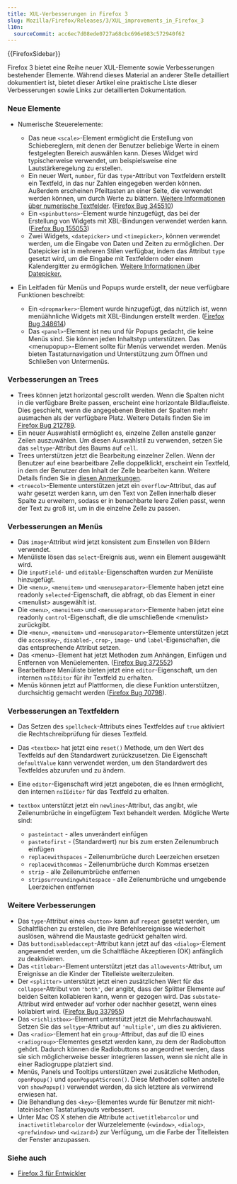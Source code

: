 ```yaml
---
title: XUL-Verbesserungen in Firefox 3
slug: Mozilla/Firefox/Releases/3/XUL_improvements_in_Firefox_3
l10n:
  sourceCommit: acc6ec7d08ede0727a68cbc696e983c572940f62
---
```


{{FirefoxSidebar}}

Firefox 3 bietet eine Reihe neuer XUL-Elemente sowie Verbesserungen bestehender Elemente. Während dieses Material an anderer Stelle detailliert dokumentiert ist, bietet dieser Artikel eine praktische Liste dieser Verbesserungen sowie Links zur detaillierten Dokumentation.

### Neue Elemente

- Numerische Steuerelemente:

  - Das neue `<scale>`-Element ermöglicht die Erstellung von Schiebereglern, mit denen der Benutzer beliebige Werte in einem festgelegten Bereich auswählen kann. Dieses Widget wird typischerweise verwendet, um beispielsweise eine Lautstärkeregelung zu erstellen.
  - Ein neuer Wert, `number`, für das `type`-Attribut von Textfeldern erstellt ein Textfeld, in das nur Zahlen eingegeben werden können. Außerdem erscheinen Pfeiltasten an einer Seite, die verwendet werden können, um durch Werte zu blättern. [Weitere Informationen über numerische Textfelder](https://wiki.mozilla.org/XUL:Specs:NumberBox). ([Firefox Bug 345510](https://bugzil.la/345510))
  - Ein `<spinbuttons>`-Element wurde hinzugefügt, das bei der Erstellung von Widgets mit XBL-Bindungen verwendet werden kann. ([Firefox Bug 155053](https://bugzil.la/155053))
  - Zwei Widgets, `<datepicker>` und `<timepicker>`, können verwendet werden, um die Eingabe von Daten und Zeiten zu ermöglichen. Der Datepicker ist in mehreren Stilen verfügbar, indem das Attribut `type` gesetzt wird, um die Eingabe mit Textfeldern oder einem Kalendergitter zu ermöglichen. [Weitere Informationen über Datepicker.](https://wiki.mozilla.org/XUL:Specs:DateTimePickers)

- Ein Leitfaden für Menüs und Popups wurde erstellt, der neue verfügbare Funktionen beschreibt:

  - Ein `<dropmarker>`-Element wurde hinzugefügt, das nützlich ist, wenn menüähnliche Widgets mit XBL-Bindungen erstellt werden. ([Firefox Bug 348614](https://bugzil.la/348614))
  - Das `<panel>`-Element ist neu und für Popups gedacht, die keine Menüs sind. Sie können jeden Inhaltstyp unterstützen. Das \<menupopup>-Element sollte für Menüs verwendet werden. Menüs bieten Tastaturnavigation und Unterstützung zum Öffnen und Schließen von Untermenüs.

### Verbesserungen an Trees

- Trees können jetzt horizontal gescrollt werden. Wenn die Spalten nicht in die verfügbare Breite passen, erscheint eine horizontale Bildlaufleiste. Dies geschieht, wenn die angegebenen Breiten der Spalten mehr ausmachen als der verfügbare Platz. Weitere Details finden Sie im [Firefox Bug 212789](https://bugzil.la/212789).
- Ein neuer Auswahlstil ermöglicht es, einzelne Zellen anstelle ganzer Zeilen auszuwählen. Um diesen Auswahlstil zu verwenden, setzen Sie das `seltype`-Attribut des Baums auf `cell`.
- Trees unterstützen jetzt die Bearbeitung einzelner Zellen. Wenn der Benutzer auf eine bearbeitbare Zelle doppelklickt, erscheint ein Textfeld, in dem der Benutzer den Inhalt der Zelle bearbeiten kann. Weitere Details finden Sie in [diesen Anmerkungen](https://wiki.mozilla.org/XUL:Tree).
- `<treecol>`-Elemente unterstützen jetzt ein `overflow`-Attribut, das auf wahr gesetzt werden kann, um den Text von Zellen innerhalb dieser Spalte zu erweitern, sodass er in benachbarte leere Zellen passt, wenn der Text zu groß ist, um in die einzelne Zelle zu passen.

### Verbesserungen an Menüs

- Das `image`-Attribut wird jetzt konsistent zum Einstellen von Bildern verwendet.
- Menüliste lösen das `select`-Ereignis aus, wenn ein Element ausgewählt wird.
- Die `inputField`- und `editable`-Eigenschaften wurden zur Menüliste hinzugefügt.
- Die `<menu>`, `<menuitem>` und `<menuseparator>`-Elemente haben jetzt eine readonly `selected`-Eigenschaft, die abfragt, ob das Element in einer \<menulist> ausgewählt ist.
- Die `<menu>`, `<menuitem>` und `<menuseparator>`-Elemente haben jetzt eine readonly `control`-Eigenschaft, die die umschließende \<menulist> zurückgibt.
- Die `<menu>`, `<menuitem>` und `<menuseparator>`-Elemente unterstützen jetzt die `accessKey`-, `disabled`-, `crop`-, `image`- und `label`-Eigenschaften, die das entsprechende Attribut setzen.
- Das \<menu>-Element hat jetzt Methoden zum Anhängen, Einfügen und Entfernen von Menüelementen. ([Firefox Bug 372552](https://bugzil.la/372552))
- Bearbeitbare Menüliste bieten jetzt eine `editor`-Eigenschaft, um den internen `nsIEditor` für ihr Textfeld zu erhalten.
- Menüs können jetzt auf Plattformen, die diese Funktion unterstützen, durchsichtig gemacht werden ([Firefox Bug 70798](https://bugzil.la/70798)).

### Verbesserungen an Textfeldern

- Das Setzen des `spellcheck`-Attributs eines Textfeldes auf `true` aktiviert die Rechtschreibprüfung für dieses Textfeld.
- Das `<textbox>` hat jetzt eine `reset()` Methode, um den Wert des Textfelds auf den Standardwert zurückzusetzen. Die Eigenschaft `defaultValue` kann verwendet werden, um den Standardwert des Textfeldes abzurufen und zu ändern.
- Eine `editor`-Eigenschaft wird jetzt angeboten, die es Ihnen ermöglicht, den internen `nsIEditor` für das Textfeld zu erhalten.
- `textbox` unterstützt jetzt ein `newlines`-Attribut, das angibt, wie Zeilenumbrüche in eingefügtem Text behandelt werden. Mögliche Werte sind:

  - `pasteintact` - alles unverändert einfügen
  - `pastetofirst` - (Standardwert) nur bis zum ersten Zeilenumbruch einfügen
  - `replacewithspaces` - Zeilenumbrüche durch Leerzeichen ersetzen
  - `replacewithcommas` - Zeilenumbrüche durch Kommas ersetzen
  - `strip` - alle Zeilenumbrüche entfernen
  - `stripsurroundingwhitespace` - alle Zeilenumbrüche und umgebende Leerzeichen entfernen

### Weitere Verbesserungen

- Das `type`-Attribut eines `<button>` kann auf `repeat` gesetzt werden, um Schaltflächen zu erstellen, die ihre Befehlsereignisse wiederholt auslösen, während die Maustaste gedrückt gehalten wird.
- Das `buttondisabledaccept`-Attribut kann jetzt auf das `<dialog>`-Element angewendet werden, um die Schaltfläche Akzeptieren (OK) anfänglich zu deaktivieren.
- Das `<titlebar>`-Element unterstützt jetzt das `allowevents`-Attribut, um Ereignisse an die Kinder der Titelleiste weiterzuleiten.
- Der `<splitter>` unterstützt jetzt einen zusätzlichen Wert für das `collapse`-Attribut von `'both'`, der angibt, dass der Splitter Elemente auf beiden Seiten kollabieren kann, wenn er gezogen wird. Das `substate`-Attribut wird entweder auf vorher oder nachher gesetzt, wenn eines kollabiert wird. ([Firefox Bug 337955](https://bugzil.la/337955))
- Das `<richlistbox>`-Element unterstützt jetzt die Mehrfachauswahl. Setzen Sie das `seltype`-Attribut auf `'multiple'`, um dies zu aktivieren.
- Das `<radio>`-Element hat ein `group`-Attribut, das auf die ID eines `<radiogroup>`-Elementes gesetzt werden kann, zu dem der Radiobutton gehört. Dadurch können die Radiobuttons so angeordnet werden, dass sie sich möglicherweise besser integrieren lassen, wenn sie nicht alle in einer Radiogruppe platziert sind.
- Menüs, Panels und Tooltips unterstützen zwei zusätzliche Methoden, `openPopup()` und `openPopupAtScreen()`. Diese Methoden sollten anstelle von `showPopup()` verwendet werden, da sich letztere als verwirrend erwiesen hat.
- Die Behandlung des `<key>`-Elementes wurde für Benutzer mit nicht-lateinischen Tastaturlayouts verbessert.
- Unter Mac OS X stehen die Attribute `activetitlebarcolor` und `inactivetitlebarcolor` der Wurzelelemente (`<window>`, `<dialog>`, `<prefwindow>` und `<wizard>`) zur Verfügung, um die Farbe der Titelleisten der Fenster anzupassen.

### Siehe auch

- [Firefox 3 für Entwickler](/de/docs/Mozilla/Firefox/Releases/3)
